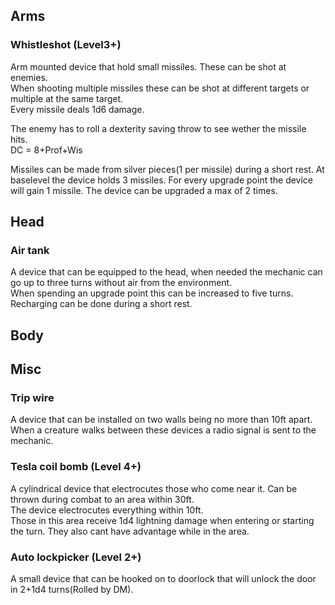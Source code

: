 ## Arms
### Whistleshot (Level3+)
Arm mounted device that hold small missiles. These can be shot at enemies.<br>
When shooting multiple missiles these can be shot at different targets or multiple at the same target.<br>
Every missile deals 1d6 damage.<br>

The enemy has to roll a dexterity saving throw to see wether the missile hits.<br>
DC = 8+Prof+Wis

Missiles can be made from silver pieces(1 per missile) during a short rest.
At baselevel the device holds 3 missiles. For every upgrade point the device will gain 1 missile. The device can be upgraded a max of 2 times.

## Head

### Air tank
A device that can be equipped to the head, when needed the mechanic can go up to three turns without air from the environment.<br>
When spending an upgrade point this can be increased to five turns.<br>
Recharging can be done during a short rest.


## Body

## Misc
### Trip wire
A device that can be installed on two walls being no more than 10ft apart. When a creature walks between these devices a radio signal is sent to the mechanic. 

### Tesla coil bomb (Level 4+)
A cylindrical device that electrocutes those who come near it. Can be thrown during combat to an area within 30ft.<br>
The device electrocutes everything within 10ft.<br>
Those in this area receive 1d4 lightning damage when entering or starting the turn. They also cant have advantage while in the area.

### Auto lockpicker (Level 2+)
A small device that can be hooked on to doorlock that will unlock the door in 2+1d4 turns(Rolled by DM).